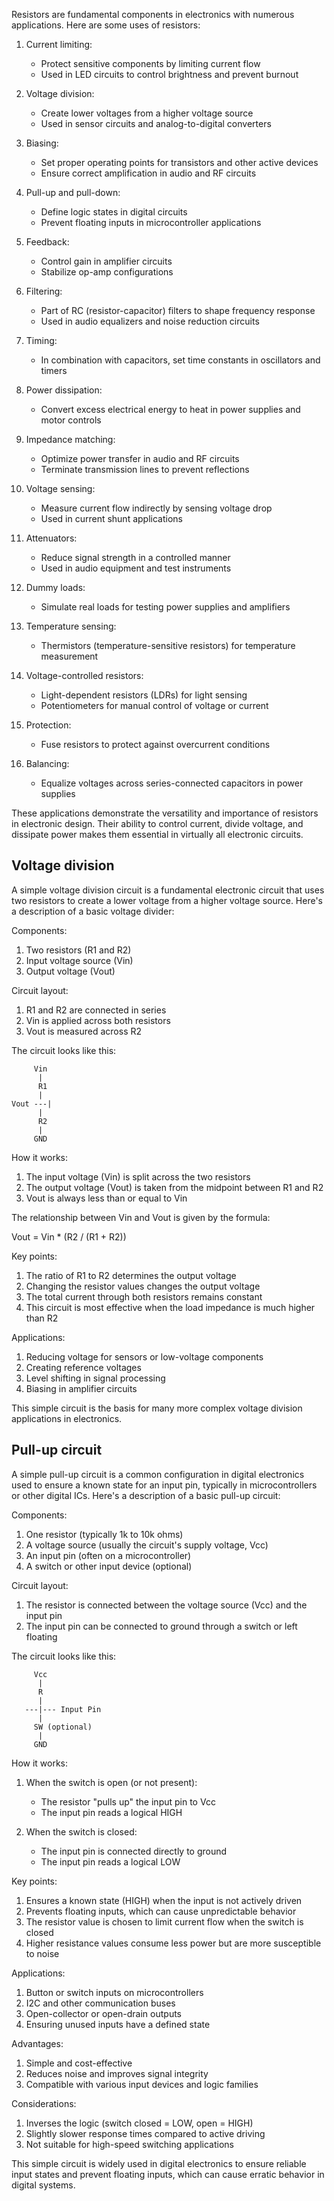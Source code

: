 Resistors are fundamental components in electronics with numerous applications. Here are some uses of resistors:

1. Current limiting:
   - Protect sensitive components by limiting current flow
   - Used in LED circuits to control brightness and prevent burnout

2. Voltage division:
   - Create lower voltages from a higher voltage source
   - Used in sensor circuits and analog-to-digital converters

3. Biasing:
   - Set proper operating points for transistors and other active devices
   - Ensure correct amplification in audio and RF circuits

4. Pull-up and pull-down:
   - Define logic states in digital circuits
   - Prevent floating inputs in microcontroller applications

5. Feedback:
   - Control gain in amplifier circuits
   - Stabilize op-amp configurations

6. Filtering:
   - Part of RC (resistor-capacitor) filters to shape frequency response
   - Used in audio equalizers and noise reduction circuits

7. Timing:
   - In combination with capacitors, set time constants in oscillators and timers

8. Power dissipation:
   - Convert excess electrical energy to heat in power supplies and motor controls

9. Impedance matching:
   - Optimize power transfer in audio and RF circuits
   - Terminate transmission lines to prevent reflections

10. Voltage sensing:
    - Measure current flow indirectly by sensing voltage drop
    - Used in current shunt applications

11. Attenuators:
    - Reduce signal strength in a controlled manner
    - Used in audio equipment and test instruments

12. Dummy loads:
    - Simulate real loads for testing power supplies and amplifiers

13. Temperature sensing:
    - Thermistors (temperature-sensitive resistors) for temperature measurement

14. Voltage-controlled resistors:
    - Light-dependent resistors (LDRs) for light sensing
    - Potentiometers for manual control of voltage or current

15. Protection:
    - Fuse resistors to protect against overcurrent conditions

16. Balancing:
    - Equalize voltages across series-connected capacitors in power supplies

These applications demonstrate the versatility and importance of resistors in electronic design. Their ability to control current, divide voltage, and dissipate power makes them essential in virtually all electronic circuits.

## Voltage division

A simple voltage division circuit is a fundamental electronic circuit that uses two resistors to create a lower voltage from a higher voltage source. Here's a description of a basic voltage divider:

Components:
1. Two resistors (R1 and R2)
2. Input voltage source (Vin)
3. Output voltage (Vout)

Circuit layout:
1. R1 and R2 are connected in series
2. Vin is applied across both resistors
3. Vout is measured across R2

The circuit looks like this:

```
     Vin
      |
      R1
      |
Vout ---|
      |
      R2
      |
     GND
```

How it works:
1. The input voltage (Vin) is split across the two resistors
2. The output voltage (Vout) is taken from the midpoint between R1 and R2
3. Vout is always less than or equal to Vin

The relationship between Vin and Vout is given by the formula:

Vout = Vin * (R2 / (R1 + R2))

Key points:
1. The ratio of R1 to R2 determines the output voltage
2. Changing the resistor values changes the output voltage
3. The total current through both resistors remains constant
4. This circuit is most effective when the load impedance is much higher than R2

Applications:
1. Reducing voltage for sensors or low-voltage components
2. Creating reference voltages
3. Level shifting in signal processing
4. Biasing in amplifier circuits

This simple circuit is the basis for many more complex voltage division applications in electronics.

## Pull-up circuit

A simple pull-up circuit is a common configuration in digital electronics used to ensure a known state for an input pin, typically in microcontrollers or other digital ICs. Here's a description of a basic pull-up circuit:

Components:
1. One resistor (typically 1k to 10k ohms)
2. A voltage source (usually the circuit's supply voltage, Vcc)
3. An input pin (often on a microcontroller)
4. A switch or other input device (optional)

Circuit layout:
1. The resistor is connected between the voltage source (Vcc) and the input pin
2. The input pin can be connected to ground through a switch or left floating

The circuit looks like this:

```
     Vcc
      |
      R
      |
   ---|--- Input Pin
      |
     SW (optional)
      |
     GND
```

How it works:
1. When the switch is open (or not present):
   - The resistor "pulls up" the input pin to Vcc
   - The input pin reads a logical HIGH

2. When the switch is closed:
   - The input pin is connected directly to ground
   - The input pin reads a logical LOW

Key points:
1. Ensures a known state (HIGH) when the input is not actively driven
2. Prevents floating inputs, which can cause unpredictable behavior
3. The resistor value is chosen to limit current flow when the switch is closed
4. Higher resistance values consume less power but are more susceptible to noise

Applications:
1. Button or switch inputs on microcontrollers
2. I2C and other communication buses
3. Open-collector or open-drain outputs
4. Ensuring unused inputs have a defined state

Advantages:
1. Simple and cost-effective
2. Reduces noise and improves signal integrity
3. Compatible with various input devices and logic families

Considerations:
1. Inverses the logic (switch closed = LOW, open = HIGH)
2. Slightly slower response times compared to active driving
3. Not suitable for high-speed switching applications

This simple circuit is widely used in digital electronics to ensure reliable input states and prevent floating inputs, which can cause erratic behavior in digital systems.
